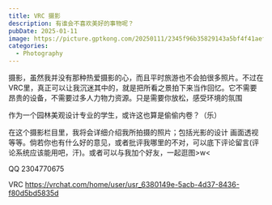 ```yaml
---
title: VRC 摄影
description: 有谁会不喜欢美好的事物呢？
pubDate: 2025-01-11
image: https://picture.gptkong.com/20250111/2345f96b35829143a5bf4f41aef54f137a.png
categories:
  - Photography
---
```


摄影，虽然我并没有那种热爱摄影的心，而且平时旅游也不会拍很多照片。不过在VRC里，真正可以让我沉迷其中的，就是把所看之景拍下来当作回忆。它不需要昂贵的设备，不需要过多人力物力资源。只是需要你放松，感受环境的氛围

作为一个园林美观设计专业的学生，或许这也算是偷偷内卷？（乐）

在这个摄影栏目里，我将会详细介绍我所拍摄的照片；包括光影的设计 画面透视 等等。倘若你也有什么好的意见，或者批评我哪里的不对，可以底下评论留言(评论系统应该能用吧，汗)。或者可以与我加个好友，一起逛图>w<

QQ 2304770675

VRC https://vrchat.com/home/user/usr_6380149e-5acb-4d37-8436-f80d5bd5835d
